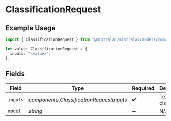 # ClassificationRequest

## Example Usage

```typescript
import { ClassificationRequest } from "@mistralai/mistralai/models/components";

let value: ClassificationRequest = {
  inputs: "<value>",
};
```

## Fields

| Field                                    | Type                                     | Required                                 | Description                              |
| ---------------------------------------- | ---------------------------------------- | ---------------------------------------- | ---------------------------------------- |
| `inputs`                                 | *components.ClassificationRequestInputs* | :heavy_check_mark:                       | Text to classify.                        |
| `model`                                  | *string*                                 | :heavy_minus_sign:                       | N/A                                      |